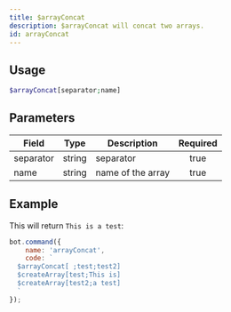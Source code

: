 ```yaml
---
title: $arrayConcat
description: $arrayConcat will concat two arrays.
id: arrayConcat
---
```


## Usage

```php
$arrayConcat[separator;name]
```

## Parameters

| Field     | Type   | Description       | Required |
|-----------|--------|-------------------|:--------:|
| separator | string | separator         |   true   |
| name      | string | name of the array |   true   |

## Example

This will return `This is a test`:

```javascript
bot.command({
    name: 'arrayConcat',
    code: `
  $arrayConcat[ ;test;test2]
  $createArray[test;This is]
  $createArray[test2;a test]
  `
});
```
